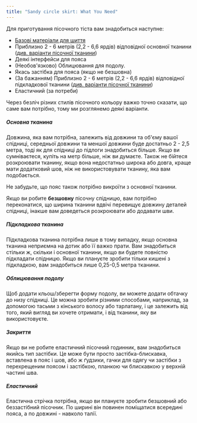 ```yaml
---
title: "Sandy circle skirt: What You Need"
---
```


Для приготування пісочного тіста вам знадобиться наступне:

- [Базові матеріали для шиття](/docs/sewing/basic-sewing-supplies)
- Приблизно 2 - 6 метрів (2,2 - 6,6 ярдів) відповідної основної тканини ([див. варіанти пісочної тканини](/docs/patterns/sandy/fabric))
- Деякі інтерфейси для пояса
- (Необов'язково) Облицювання для подолу.
- Якась застібка для пояса (якщо не безшовна)
- (За бажанням) Приблизно 2 - 6 метрів (2,2 - 6,6 ярдів) відповідної підкладкової тканини ([див. варіанти пісочної тканини](/docs/patterns/sandy/fabric))
- Еластичний (за потреби)

Через безліч різних стилів пісочного кольору важко точно сказати, що саме вам потрібно, тому ми розглянемо деякі варіанти.

##### Основна тканина

Довжина, яка вам потрібна, залежить від довжини та об'єму вашої спідниці, середньої довжини та меншої довжини буде достатньо 2 - 2,5 метра, тоді як для спідниці до підлоги знадобиться більше. Якщо ви сумніваєтеся, купіть на метр більше, ніж ви думаєте. Також не бійтеся розкроювати тканину, якщо вона недостатньо широка або довга, краще мати додатковий шов, ніж не використовувати тканину, яка вам подобається.

<Note>

Не забудьте, що пояс також потрібно викроїти з основної тканини.

</Note>

<Warning>  

Якщо ви робите **безшовну** пісочну спідницю, вам потрібно переконатися, що ширина тканини вдвічі перевищує довжину деталей спідниці, інакше вам доведеться розкроювати або додавати шви.

</Warning>

##### Підкладкова тканина

Підкладкова тканина потрібна лише в тому випадку, якщо основна тканина неприємна на дотик або її важко прати. Вам знадобиться стільки ж, скільки і основної тканини, якщо ви будете повністю підкладати спідницю. Якщо ви плануєте зробити тільки кишені з підкладкою, вам знадобиться лише 0,25-0,5 метра тканини.

##### Облицювання подолу

Щоб додати кльош/зберегти форму подолу, ви можете додати обтачку до низу спідниці. Це можна зробити різними способами, наприклад, за допомогою тасьми з кінського волосу або тарлатану, і це залежить від того, який вигляд ви хочете отримати, і від тканини, яку ви використовуєте.

##### Закриття

Якщо ви не робите еластичний пісочний годинник, вам знадобиться якийсь тип застібки. Це може бути просто застібка-блискавка, вставлена в пояс і шов, або ж ґудзики, гачки для одягу чи застібки з перехрещеним поясом і застібкою, планкою чи блискавкою у верхній частині шва.

##### Еластичний

Еластична стрічка потрібна, якщо ви плануєте зробити безшовний або беззастібний пісочник. По ширині він повинен поміщатися всередині пояса, а по довжині - навколо талії.
